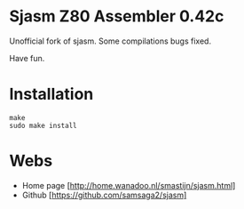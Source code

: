 Sjasm Z80 Assembler 0.42c
=========================
Unofficial fork of sjasm. Some compilations bugs fixed.

Have fun.

Installation
============
```
make
sudo make install
```

Webs
====
- Home page [http://home.wanadoo.nl/smastijn/sjasm.html]
- Github [https://github.com/samsaga2/sjasm]
